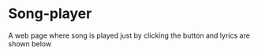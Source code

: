 # Song-player
A web page where song is played just by clicking the button and lyrics are shown below
